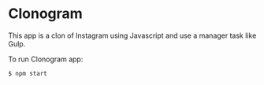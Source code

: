 # Clonogram

This app is a clon of Instagram using Javascript and use a manager task like Gulp.

To run Clonogram app:

`$ npm start
`

